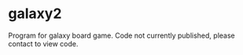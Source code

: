 # galaxy2
Program for galaxy board game. Code not currently published, please contact to view code.
